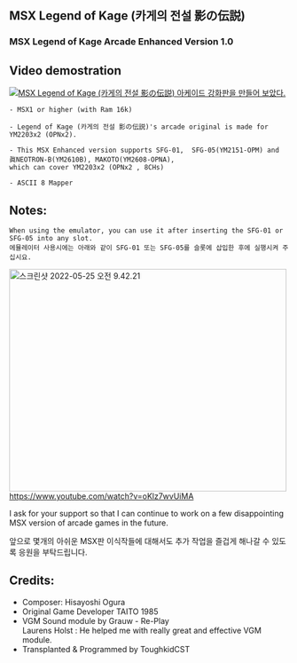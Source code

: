 ## MSX Legend of Kage (카게의 전설 影の伝説)
### MSX Legend of Kage Arcade Enhanced Version 1.0


## Video demostration

[![MSX Legend of Kage (카게의 전설 影の伝説) 아케이드 강화판을 만들어 보았다.](https://yt-embed.herokuapp.com/embed?v=BCyFXiUXR8A)](https://youtu.be/BCyFXiUXR8A "MSX Legend of Kage (카게의 전설 影の伝説) 아케이드 강화판을 만들어 보았다. ")



	- MSX1 or higher (with Ram 16k) 
 
	- Legend of Kage (카게의 전설 影の伝説)'s arcade original is made for YM2203x2 (OPNx2).

	- This MSX Enhanced version supports SFG-01,  SFG-05(YM2151-OPM) and 眞NEOTRON-B(YM2610B), MAKOTO(YM2608-OPNA), 
	which can cover YM2203x2 (OPNx2 , 8CHs)
 
	- ASCII 8 Mapper



## Notes:

	When using the emulator, you can use it after inserting the SFG-01 or SFG-05 into any slot.
	에뮬레이터 사용시에는 아래와 같이 SFG-01 또는 SFG-05를 슬롯에 삽입한 후에 실행시켜 주십시요. 

<a data-flickr-embed="true" href="https://youtu.be/oKlz7wvUiMA" title="스크린샷 2022-05-25 오전 9.42.21"><img src="https://live.staticflickr.com/65535/52097828180_6d1e140c2c.jpg" width="500" height="401" alt="스크린샷 2022-05-25 오전 9.42.21"></a>
https://www.youtube.com/watch?v=oKlz7wvUiMA




I ask for your support so that 
            I can continue to work on a few disappointing MSX version of arcade games in the future.

앞으로 몇개의 아쉬운 MSX판 이식작들에 대해서도 추가 작업을 즐겁게 해나갈 수 있도록 응원을 부탁드립니다. 


## Credits:

- Composer: Hisayoshi Ogura
- Original Game Developer TAITO 1985
- VGM Sound module by Grauw - Re-Play                           
  Laurens Holst : He helped me with really great and effective VGM module.
- Transplanted & Programmed by ToughkidCST 

